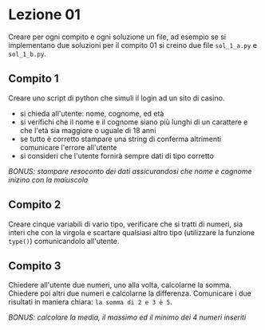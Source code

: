 # Lezione 01

Creare per ogni compito e ogni soluzione un file, ad esempio se si implementano due soluzioni per il compito 01 si creino due file `sol_1_a.py` e `sol_1_b.py`. 

## Compito 1
Creare uno script di python che simuli il login ad un sito di casino.
- si chieda all'utente: nome, cognome, ed età 
- si verifichi che il nome e il cognome siano più lunghi di un carattere e che l'età sia maggiore o uguale di 18 anni
- se tutto è corretto stampare una string di conferma altrimenti comunicare l'errore all'utente
- si consideri che l'utente fornirà sempre dati di tipo corretto

*BONUS: stampare resoconto dei dati assicurandosi che nome e cognome inizino con la maiuscola*

## Compito 2
Creare cinque variabili di vario tipo, verificare che si tratti di numeri, sia interi che con la virgola e scartare qualsiasi altro tipo (utilizzare la funzione `type()`) comunicandolo all'utente.

## Compito 3
Chiedere all'utente due numeri, uno alla volta, calcolarne la somma.
Chiedere poi altri due numeri e calcolarne la differenza.
Comunicare i due risultati in maniera chiara: `la somma di 2 e 3 è 5`.

*BONUS: calcolare la media, il massimo ed il minimo dei 4 numeri inseriti* 
